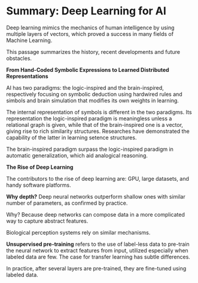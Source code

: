 # Summary: Deep Learning for AI

Deep learning mimics the mechanics of human intelligence by using multiple layers of vectors, which proved a success in many fields of Machine Learning.

This passage summarizes the history, recent developments and future obstacles.

**From Hand-Coded Symbolic Expressions to Learned Distributed Representations**

AI has two paradigms: the logic-inspired and the brain-inspired, respectively focusing on symbolic deduction using hardwired rules and simbols and brain simulation that modifies its own weights in learning.

The internal representation of symbols is different in the two paradigms. Its representation the logic-inspired paradigm is meaningless unless a relational graph is given, while that of the brain-inspired one is a vector, giving rise to rich similarity structures. Researches have demonstrated the capability of the latter in learning setence structures.

The brain-inspired paradigm surpass the logic-inspired paradigm in automatic generalization, which aid analogical reasoning.

**The Rise of Deep Learning**

The contributors to the rise of deep learning are: GPU, large datasets, and handy software platforms. 

**Why depth?** Deep neural networks outperform shallow ones with similar number of parameters, as confirmed by practice.

Why? Because deep networks can compose data in a more complicated way to capture abstract features.

Biological perception systems rely on similar mechanisms.

**Unsupervised pre-training** refers to the use of label-less data to pre-train the neural network to extract features from input, utilized especially when labeled data are few. The case for transfer learning has subtle differences.

In practice, after several layers are pre-trained, they are fine-tuned using labeled data.


